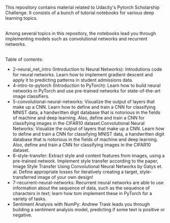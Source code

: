This repository contains material related to Udacity's Pytorch Scholarship Challenge. It consists of a bunch of tutorial notebooks for various deep learning topics. <br><br>

Among several topics in this repository, the notebooks lead you through implementing models such as convolutional networks and recurrent networks. <br><br>


Table of contents:
- 2-neural_net_intro (Introduction to Neural Networks): Introdutions code for neural networks. Learn how to implement gradient descent and apply it to predicting patterns in student admissions data.
- 4-intro-to-pytorch (Introduction to PyTorch): Learn how to build neural networks in PyTorch and use pre-trained networks for state-of-the-art image classifiers.
- 5-convolutional-neural-networks: Visualize the output of layers that make up a CNN. Learn how to define and train a CNN for classifying MNIST data, a handwritten digit database that is notorious in the fields of machine and deep learning. Also, define and train a CNN for classifying images in the CIFAR10 dataset.Convolutional Neural Networks: Visualize the output of layers that make up a CNN. Learn how to define and train a CNN for classifying MNIST data, a handwritten digit database that is notorious in the fields of machine and deep learning. Also, define and train a CNN for classifying images in the CIFAR10 dataset.
- 6-style-transfer: Extract style and content features from images, using a pre-trained network. Implement style transfer according to the paper, Image Style Transfer Using Convolutional Neural Networks by Gatys et. al. Define appropriate losses for iteratively creating a target, style-transferred image of your own design!
- 7-recurrent-neural-networks: Recurrent neural networks are able to use information about the sequence of data, such as the sequence of characters in text; learn how tom implement these in PyTorch for a variety of tasks.
- Sentiment Analysis with NumPy: Andrew Trask leads you through building a sentiment analysis model, predicting if some text is positive or negative.

       
